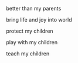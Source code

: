 better than my parents

bring life and joy into world

protect my children

play with my children

teach my children
